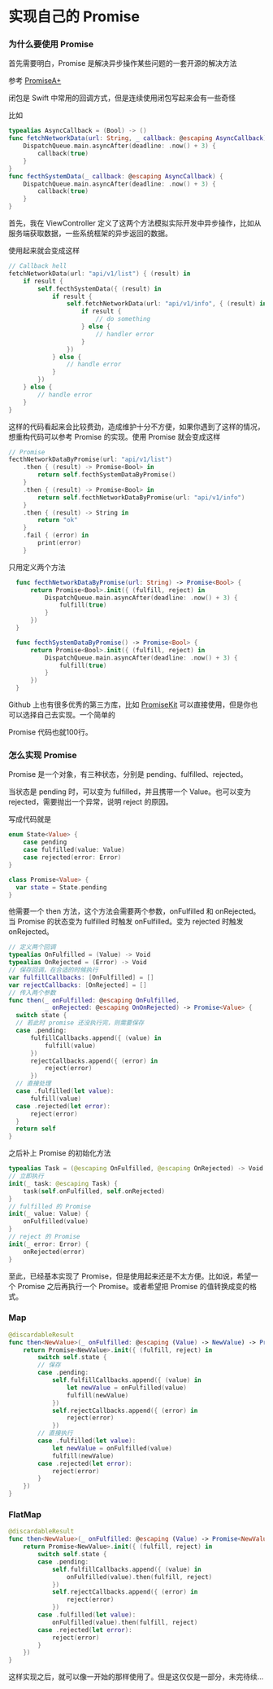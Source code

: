 # 实现自己的 Promise

### 为什么要使用 Promise

首先需要明白，Promise  是解决异步操作某些问题的一套开源的解决方法

参考 [PromiseA+](https://promisesaplus.com)

闭包是 Swift 中常用的回调方式，但是连续使用闭包写起来会有一些奇怪

比如

```swift
typealias AsyncCallback = (Bool) -> ()
func fetchNetworkData(url: String, _ callback: @escaping AsyncCallback) {
    DispatchQueue.main.asyncAfter(deadline: .now() + 3) {
        callback(true)
    }
}
func fecthSystemData(_ callback: @escaping AsyncCallback) {
    DispatchQueue.main.asyncAfter(deadline: .now() + 3) {
        callback(true)
    }
}
```

首先，我在 ViewController 定义了这两个方法模拟实际开发中异步操作，比如从服务端获取数据，一些系统框架的异步返回的数据。

使用起来就会变成这样

```swift
// Callback hell
fetchNetworkData(url: "api/v1/list") { (result) in
    if result {
        self.fecthSystemData({ (result) in
            if result {
                self.fetchNetworkData(url: "api/v1/info", { (result) in
                    if result {
                        // do something
                    } else {
                        // handler error
                    }
                })
            } else {
                // handle error
            }
        })
    } else {
        // handle error
    }
}
```

这样的代码看起来会比较费劲，造成维护十分不方便，如果你遇到了这样的情况，想重构代码可以参考 Promise 的实现。使用 Promise 就会变成这样

```swift
// Promise
fecthNetworkDataByPromise(url: "api/v1/list")
    .then { (result) -> Promise<Bool> in
        return self.fecthSystemDataByPromise()
    }
    .then { (result) -> Promise<Bool> in
        return self.fecthNetworkDataByPromise(url: "api/v1/info")
    }
    .then { (result) -> String in
        return "ok"
    }
    .fail { (error) in
        print(error)
    }
```

只用定义两个方法

```Swift
  func fecthNetworkDataByPromise(url: String) -> Promise<Bool> {
      return Promise<Bool>.init({ (fulfill, reject) in
          DispatchQueue.main.asyncAfter(deadline: .now() + 3) {
              fulfill(true)
          }
      })
  }

  func fecthSystemDataByPromise() -> Promise<Bool> {
      return Promise<Bool>.init({ (fulfill, reject) in
          DispatchQueue.main.asyncAfter(deadline: .now() + 3) {
              fulfill(true)
          }
      })
  }
```

Github 上也有很多优秀的第三方库，比如 [PromiseKit](https://github.com/mxcl/PromiseKit) 可以直接使用，但是你也可以选择自己去实现。一个简单的

Promise 代码也就100行。

### 怎么实现 Promise

Promise 是一个对象，有三种状态，分别是 pending、fulfilled、rejected。

当状态是 pending 时，可以变为 fulfilled，并且携带一个 Value。也可以变为 rejected，需要抛出一个异常，说明 reject 的原因。

写成代码就是

```swift
enum State<Value> {
    case pending
    case fulfilled(value: Value)
    case rejected(error: Error)
}

class Promise<Value> {
  var state = State.pending
}
```

他需要一个 then 方法，这个方法会需要两个参数，onFulfilled 和 onRejected。当 Promise 的状态变为 fulfilled 时触发 onFulfilled。变为 rejected 时触发 onRejected。

```swift
// 定义两个回调
typealias OnFulfilled = (Value) -> Void
typealias OnRejected = (Error) -> Void
// 保存回调，在合适的时候执行
var fulfillCallbacks: [OnFulfilled] = []
var rejectCallbacks: [OnRejected] = []
// 传入两个参数
func then(_ onFulfilled: @escaping OnFulfilled, 
          _ onRejected: @escaping OnOnRejected) -> Promise<Value> {
  switch state {
  // 若此时 promise 还没执行完，则需要保存
  case .pending:
      fulfillCallbacks.append({ (value) in
          fulfill(value)
      })
      rejectCallbacks.append({ (error) in
          reject(error)
      })
  // 直接处理
  case .fulfilled(let value):
      fulfill(value)
  case .rejected(let error):
      reject(error)
  }
  return self
}
```

之后补上 Promise 的初始化方法

```swift
typealias Task = (@escaping OnFulfilled, @escaping OnRejected) -> Void
// 立即执行
init(_ task: @escaping Task) {
    task(self.onFulfilled, self.onRejected)
}
// fulfilled 的 Promise
init(_ value: Value) {
    onFulfilled(value)
}
// reject 的 Promise
init(_ error: Error) {
    onRejected(error)
}		
```

至此，已经基本实现了 Promise，但是使用起来还是不太方便。比如说，希望一个 Promise 之后再执行一个 Promise。或者希望把 Promise 的值转换成变的格式。

### Map

```swift
@discardableResult 
func then<NewValue>(_ onFulfilled: @escaping (Value) -> NewValue) -> Promise<NewValue> {
    return Promise<NewValue>.init({ (fulfill, reject) in
        switch self.state {
        // 保存
        case .pending:
            self.fulfillCallbacks.append({ (value) in
                let newValue = onFulfilled(value)
                fulfill(newValue)
            })
            self.rejectCallbacks.append({ (error) in
                reject(error)
            })
        // 直接执行
        case .fulfilled(let value):
            let newValue = onFulfilled(value)
            fulfill(newValue)
        case .rejected(let error):
            reject(error)
        }
    })
}
```

### FlatMap

```swift
@discardableResult
func then<NewValue>(_ onFulfilled: @escaping (Value) -> Promise<NewValue>) -> Promise<NewValue> {
    return Promise<NewValue>.init({ (fulfill, reject) in
        switch self.state {
        case .pending:
            self.fulfillCallbacks.append({ (value) in
                onFulfilled(value).then(fulfill, reject)
            })
            self.rejectCallbacks.append({ (error) in
                reject(error)
            })
        case .fulfilled(let value):
            onFulfilled(value).then(fulfill, reject)
        case .rejected(let error):
            reject(error)
        }
    })
}
```

这样实现之后，就可以像一开始的那样使用了。但是这仅仅是一部分，未完待续...
